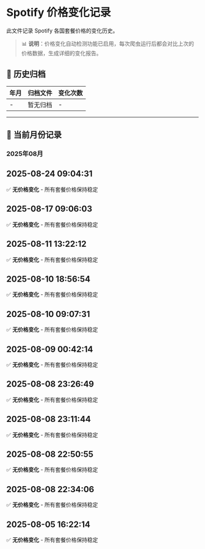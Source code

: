 # Spotify 价格变化记录

此文件记录 Spotify 各国套餐价格的变化历史。

> 📊 **说明**：价格变化自动检测功能已启用，每次爬虫运行后都会对比上次的价格数据，生成详细的变化报告。

## 📁 历史归档

| 年月 | 归档文件 | 变化次数 |
|------|----------|----------|
| - | 暂无归档 | - |

---

## 📅 当前月份记录

### 2025年08月

## 2025-08-24 09:04:31

✅ **无价格变化** - 所有套餐价格保持稳定



## 2025-08-17 09:06:03

✅ **无价格变化** - 所有套餐价格保持稳定



## 2025-08-11 13:22:12

✅ **无价格变化** - 所有套餐价格保持稳定



## 2025-08-10 18:56:54

✅ **无价格变化** - 所有套餐价格保持稳定



## 2025-08-10 09:07:31

✅ **无价格变化** - 所有套餐价格保持稳定



## 2025-08-09 00:42:14

✅ **无价格变化** - 所有套餐价格保持稳定



## 2025-08-08 23:26:49

✅ **无价格变化** - 所有套餐价格保持稳定



## 2025-08-08 23:11:44

✅ **无价格变化** - 所有套餐价格保持稳定



## 2025-08-08 22:50:55

✅ **无价格变化** - 所有套餐价格保持稳定



## 2025-08-08 22:34:06

✅ **无价格变化** - 所有套餐价格保持稳定



## 2025-08-05 16:22:14

✅ **无价格变化** - 所有套餐价格保持稳定



